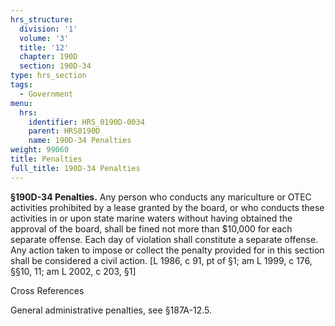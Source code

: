 ```yaml
---
hrs_structure:
  division: '1'
  volume: '3'
  title: '12'
  chapter: 190D
  section: 190D-34
type: hrs_section
tags:
  - Government
menu:
  hrs:
    identifier: HRS_0190D-0034
    parent: HRS0190D
    name: 190D-34 Penalties
weight: 99060
title: Penalties
full_title: 190D-34 Penalties
---
```

**§190D-34 Penalties.** Any person who conducts any mariculture or OTEC activities prohibited by a lease granted by the board, or who conducts these activities in or upon state marine waters without having obtained the approval of the board, shall be fined not more than $10,000 for each separate offense. Each day of violation shall constitute a separate offense. Any action taken to impose or collect the penalty provided for in this section shall be considered a civil action. [L 1986, c 91, pt of §1; am L 1999, c 176, §§10, 11; am L 2002, c 203, §1]

Cross References

General administrative penalties, see §187A-12.5.